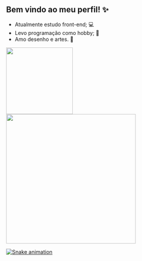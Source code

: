 ## Bem vindo ao meu perfil! ✨

- Atualmente estudo front-end; 💻
- Levo programação como hobby; 🌱
- Amo desenho e artes. 🎨
<div>
  <a href="https://github.com/julmiranda">
  <img height="180cm" src="https://github-readme-stats.vercel.app/api?username=julmiranda&show_icons=true&theme=bear&count_private=true">
  <img width="350cm" src="https://github-readme-stats.vercel.app/api/top-langs/?username=julmiranda&theme=bear&layout=compact">
</div>
  
![Snake animation](https://github.com/julmiranda/julmiranda/blob/output/github-contribution-grid-snake.svg)
